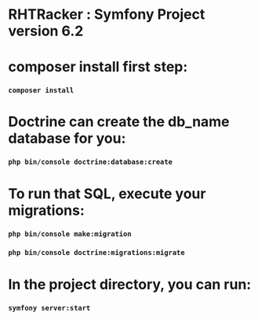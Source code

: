# RHTRacker : Symfony Project version 6.2

# composer install first step:
### `composer install`
 

# Doctrine can create the db_name database for you:

### `php bin/console doctrine:database:create`

# To run that SQL, execute your migrations:
### `php bin/console make:migration`
### `php bin/console doctrine:migrations:migrate`

# In the project directory, you can run:

### `symfony server:start`




